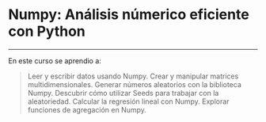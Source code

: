 # Numpy: Análisis númerico eficiente con Python
---
En este curso se aprendio a:
> Leer y escribir datos usando Numpy.
> Crear y manipular matrices multidimensionales.
> Generar números aleatorios con la biblioteca Numpy.
> Descubrir cómo utilizar Seeds para trabajar con la aleatoriedad.
> Calcular la regresión lineal con Numpy.
> Explorar funciones de agregación en Numpy.
